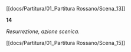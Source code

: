 [[docs/Partitura/01_Partitura Rossano/Scena_13]]

**14**

_Resurrezione, azione scenica._

[[docs/Partitura/01_Partitura Rossano/Scena_15]]